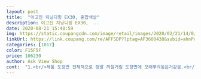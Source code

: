 ```yaml
---
layout: post 
title:  "이고진 치닝디핑 EX30, 혼합색상" 
description: 이고진 치닝디핑 EX30,  ..
date: 2020-08-21 15:48:59 
img: https://static.coupangcdn.com/image/retail/images/2020/02/21/14/0/f6d46eeb-88de-405f-890c-8c558a65f0d3.jpg 
linkUrl: https://link.coupang.com/re/AFFSDP?lptag=AF3600438&subid=ahnPublicAsk&pageKey=1306899493&itemId=2322378008&vendorItemId=70319045392&traceid=V0-113-92ac57482689386a 
categories: [1017] 
color: F15F5F 
price: 106230 
author: Ask View Shop 
cont:  "1.<br/>제품 도장면 전체적으로 정말 까칠거림 도장면에 모래뿌려놓은거같음.<br/><br/>2.<br/>제품에 볼트구멍들(드릴구멍)뚫어놓고 마감처리 전혀안함 조립시 장갑필수.<br/><br/>3.<br/>가장 황당했던 부분 풋쉬업 조립시(볼트체결)너트가 들어갈 공간이 없음.<br/>.<br/><br/>공간 만힝.<br/>차지 않고 견고하네요.<br/> 다만 아쉬운건 스트링 밴드가 너무 약해요.<br/> 다른 밴드를 사용해야겠어요<br/>구매후기 처음 써봄... <br/>왠만하면 걍 넘어감<br/>문틀 용구매 생각 했는데 새 집에 나사 박기 싫어 선택했어요 아들하고 어깨 깡패 되려 열심히 해.<br/>볼랍니다<br/>볼트를 구멍에 넣고 위쪽에서 너트끼워서 고정을 해야하는데<br/>사진보시면 아예 들어가지도 않을정도로 제작이 엉망입니다... <br/><br/>이건 정말 당황스러움.<br/>.<br/><br/>이고진은 제품을 검수도 안하고 출고를 하는듯합니다 <br/> -.<br/><br/> -<br/>조립시 용이한 볼트등이 그림과 함께 포장되어 있어 단계별로 작업하기 용이했습니다.<br/> 집에서 간단히 운동하는데 제가 체중이 조금 나가는데도 튼튼합니다.<br/><br/>" 
---
```

